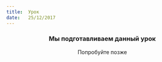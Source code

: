```yaml
---
title:  Урок
date:   25/12/2017
---
```


### <center>Мы подготавливаем данный урок</center>
<center>Попробуйте позже</center>